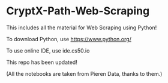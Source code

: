 # CryptX-Path-Web-Scraping
This includes all the material for Web Scraping using Python!

To download Python, use https://www.python.org/

To use online IDE, use ide.cs50.io

This repo has been updated!

(All the notebooks are taken from Pieren Data, thanks to them.)
